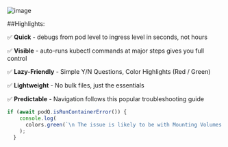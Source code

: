 
![image](https://drive.google.com/uc?export=view&id=1_8y9jYwp1cFnVYDLkO34DEEdf_cipICh)






##Highlights: 

:white_check_mark:  **Quick** - debugs from pod level to ingress level in seconds, not hours

:white_check_mark: **Visible** - auto-runs kubectl commands at major steps gives you full control

:white_check_mark: **Lazy-Friendly** - Simple Y/N Questions, Color Highlights (Red / Green) 

:white_check_mark: **Lightweight** - No bulk files, just the essentials

:white_check_mark: **Predictable** - Navigation follows this popular troubleshooting guide


```javascript
if (await podQ.isRunContainerError()) {
    console.log(
      colors.green(`\n The issue is likely to be with Mounting Volumes \n`)
    );
  }
```
